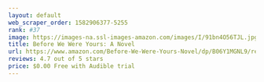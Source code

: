 ```yaml
---
layout: default 
﻿web_scraper_order: 1582906377-5255
rank: #37
image: https://images-na.ssl-images-amazon.com/images/I/91bn4O56TJL.jpg
title: Before We Were Yours: A Novel
url: https://www.amazon.com/Before-We-Were-Yours-Novel/dp/B06Y1MGNL9/ref=zg_mw_audible_37?_encoding=UTF8&psc=1&refRID=VQVVVPNRQFD2M3VKYXDG
reviews: 4.7 out of 5 stars
price: $0.00 Free with Audible trial
---
```

